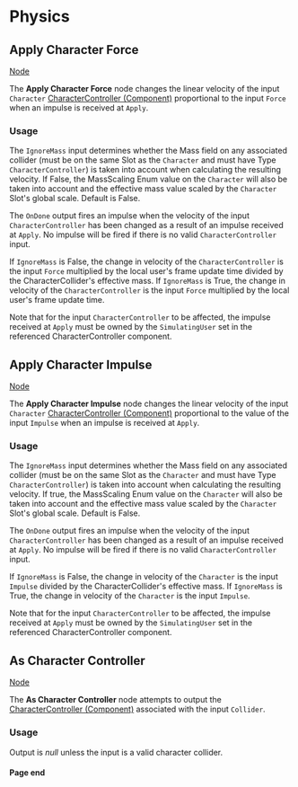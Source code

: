 # Physics

<!-- panels:start -->
<!-- div:title-panel -->
## Apply Character Force

<!-- div:right-panel -->
[Node](-/protoflux/_template/nodes/Root/Physics/README.md#ProtoFlux.Runtimes.Execution.Nodes.FrooxEngine.Physics.ApplyCharacterForce ':include')

<!-- div:left-panel -->
The **Apply Character Force** node changes the linear velocity of the input `Character` [CharacterController (Component)](CharacterController_(Component) "wikilink") proportional to the input `Force` when an impulse is received at `Apply`.

### Usage

The `IgnoreMass` input determines whether the Mass field on any associated collider (must be on the same Slot as the `Character` and must have Type `CharacterController`) is taken into account when calculating the resulting velocity. If False, the MassScaling Enum value on the `Character` will also be taken into account and the effective mass value scaled by the `Character` Slot's global scale. Default is False.

The `OnDone` output fires an impulse when the velocity of the input `CharacterController` has been changed as a result of an impulse received at `Apply`. No impulse will be fired if there is no valid `CharacterController` input.

If `IgnoreMass` is False, the change in velocity of the `CharacterController` is the input `Force` multiplied by the local user's frame update time divided by the CharacterCollider's effective mass. If `IgnoreMass` is True, the change in velocity of the `CharacterController` is the input `Force` multiplied by the local user's frame update time.

Note that for the input `CharacterController` to be affected, the impulse received at `Apply` must be owned by the `SimulatingUser` set in the referenced CharacterController component.
<!-- For an explanation, see [Frooxius' comment on GitHub](https://github.com/Resonite-Metaverse/ResonitePublic/issues/3197#issuecomment-944923044) -->
<!-- panels:end -->

<!-- panels:start -->
<!-- div:title-panel -->
## Apply Character Impulse

<!-- div:right-panel -->
[Node](-/protoflux/_template/nodes/Root/Physics/README.md#ProtoFlux.Runtimes.Execution.Nodes.FrooxEngine.Physics.ApplyCharacterImpulse ':include')

<!-- div:left-panel -->
The **Apply Character Impulse** node changes the linear velocity of the input `Character` [CharacterController (Component)](CharacterController_(Component) "wikilink") proportional to the value of the input `Impulse` when an impulse is received at `Apply`.

### Usage

The `IgnoreMass` input determines whether the Mass field on any associated collider (must be on the same Slot as the `Character` and must have Type `CharacterController`) is taken into account when calculating the resulting velocity. If true, the MassScaling Enum value on the `Character` will also be taken into account and the effective mass value scaled by the `Character` Slot's global scale. Default is False.

The `OnDone` output fires an impulse when the velocity of the input `CharacterController` has been changed as a result of an impulse received at `Apply`. No impulse will be fired if there is no valid `CharacterController` input.

If `IgnoreMass` is False, the change in velocity of the `Character` is the input `Impulse` divided by the CharacterCollider's effective mass. If `IgnoreMass` is True, the change in velocity of the `Character` is the input `Impulse`.

Note that for the input `CharacterController` to be affected, the impulse received at `Apply` must be owned by the `SimulatingUser` set in the referenced CharacterController component.
<!-- For an explanation, see [Frooxius' comment on GitHub](https://github.com/Resonite-Metaverse/ResonitePublic/issues/3197#issuecomment-944923044) -->
<!-- panels:end -->

<!-- panels:start -->
<!-- div:title-panel -->
## As Character Controller

<!-- div:right-panel -->
[Node](-/protoflux/_template/nodes/Root/Physics/README.md#ProtoFlux.Runtimes.Execution.Nodes.FrooxEngine.Physics.AsCharacterController ':include')

<!-- div:left-panel -->
The **As Character Controller** node attempts to output the [CharacterController (Component)](CharacterController_(Component) "wikilink") associated with the input `Collider`.

### Usage

Output is *null* unless the input is a valid character collider.
<!-- panels:end -->

#### Page end
